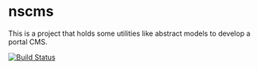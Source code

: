 nscms
=====

This is a project that holds some utilities like abstract models to develop a
portal CMS.

[![Build Status](https://drone.io/github.com/mauler/nscms/status.png)](https://drone.io/github.com/mauler/nscms/latest)

